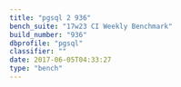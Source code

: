 ```yaml
---
title: "pgsql 2 936"
bench_suite: "17w23 CI Weekly Benchmark"
build_number: "936"
dbprofile: "pgsql"
classifier: ""
date: 2017-06-05T04:33:27
type: "bench"
---
```

